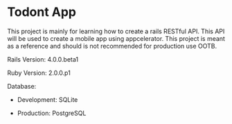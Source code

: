 Todont App
==========


This project is mainly for learning how to create a rails RESTful API. This API will be used to create a mobile app using appcelerator. This project is meant as a reference and should is not recommended for production use OOTB.

Rails Version: 4.0.0.beta1

Ruby Version: 2.0.0.p1

Database: 

* Development: SQLite

* Production: PostgreSQL
